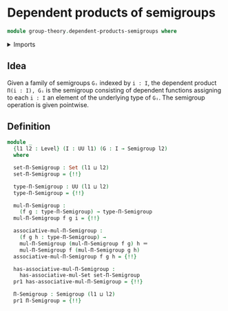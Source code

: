 # Dependent products of semigroups

```agda
module group-theory.dependent-products-semigroups where
```

<details><summary>Imports</summary>

```agda
open import foundation.dependent-pair-types
open import foundation.function-extensionality
open import foundation.identity-types
open import foundation.sets
open import foundation.universe-levels

open import group-theory.semigroups
```

</details>

## Idea

Given a family of semigroups `Gᵢ` indexed by `i : I`, the dependent product
`Π(i : I), Gᵢ` is the semigroup consisting of dependent functions assigning to
each `i : I` an element of the underlying type of `Gᵢ`. The semigroup operation
is given pointwise.

## Definition

```agda
module _
  {l1 l2 : Level} (I : UU l1) (G : I → Semigroup l2)
  where

  set-Π-Semigroup : Set (l1 ⊔ l2)
  set-Π-Semigroup = {!!}

  type-Π-Semigroup : UU (l1 ⊔ l2)
  type-Π-Semigroup = {!!}

  mul-Π-Semigroup :
    (f g : type-Π-Semigroup) → type-Π-Semigroup
  mul-Π-Semigroup f g i = {!!}

  associative-mul-Π-Semigroup :
    (f g h : type-Π-Semigroup) →
    mul-Π-Semigroup (mul-Π-Semigroup f g) h ＝
    mul-Π-Semigroup f (mul-Π-Semigroup g h)
  associative-mul-Π-Semigroup f g h = {!!}

  has-associative-mul-Π-Semigroup :
    has-associative-mul-Set set-Π-Semigroup
  pr1 has-associative-mul-Π-Semigroup = {!!}

  Π-Semigroup : Semigroup (l1 ⊔ l2)
  pr1 Π-Semigroup = {!!}
```
